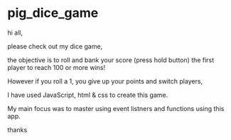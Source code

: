 # pig_dice_game

hi all, 

please check out my dice game, 

the objective is to roll and bank your score (press hold button) the first player to reach 100 or more wins! 

However if you roll a 1, you give up your points and switch players,

I have used JavaScript, html & css to create this game.

My main focus was to master using event listners and functions using this app.

thanks


